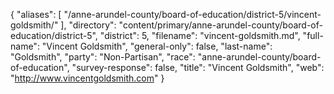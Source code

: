 {
  "aliases": [
    "/anne-arundel-county/board-of-education/district-5/vincent-goldsmith/"
  ],
  "directory": "content/primary/anne-arundel-county/board-of-education/district-5",
  "district": 5,
  "filename": "vincent-goldsmith.md",
  "full-name": "Vincent Goldsmith",
  "general-only": false,
  "last-name": "Goldsmith",
  "party": "Non-Partisan",
  "race": "anne-arundel-county/board-of-education",
  "survey-response": false,
  "title": "Vincent Goldsmith",
  "web": "http://www.vincentgoldsmith.com"
}
